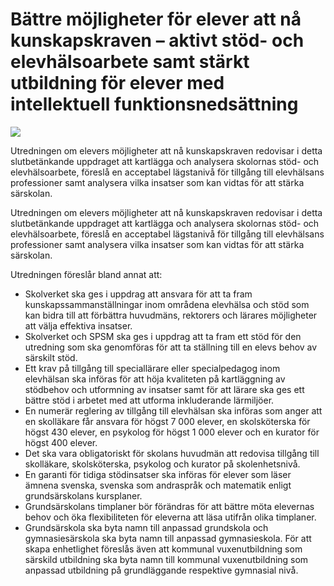# Bättre möjligheter för elever att nå kunskapskraven – aktivt stöd- och elevhälsoarbete samt stärkt utbildning för elever med intellektuell funktionsnedsättning

![](/contentassets/77f91fad3fff4e9f85bc560b1e5c34d9/sou_omslag_2021_11_150px.jpg?width=150&quality=85)

Utredningen om elevers möjligheter att nå kunskapskraven redovisar i detta slutbetänkande uppdraget att kartlägga och analysera skolornas stöd- och elevhälsoarbete, föreslå en acceptabel lägstanivå för tillgång till elevhälsans professioner samt analysera vilka insatser som kan vidtas för att stärka särskolan.

Utredningen om elevers möjligheter att nå kunskapskraven redovisar i detta slutbetänkande uppdraget att kartlägga och analysera skolornas stöd- och elevhälsoarbete, föreslå en acceptabel lägstanivå för tillgång till elevhälsans professioner samt analysera vilka insatser som kan vidtas för att stärka särskolan.

Utredningen föreslår bland annat att:

* Skolverket ska ges i uppdrag att ansvara för att ta fram kunskapssammanställningar inom områdena elevhälsa och stöd som kan bidra till att förbättra huvudmäns, rektorers och lärares möjligheter att välja effektiva insatser.
* Skolverket och SPSM ska ges i uppdrag att ta fram ett stöd för den utredning som ska genomföras för att ta ställning till en elevs behov av särskilt stöd.
* Ett krav på tillgång till speciallärare eller specialpedagog inom elevhälsan ska införas för att höja kvaliteten på kartläggning av stödbehov och utformning av insatser samt för att lärare ska ges ett bättre stöd i arbetet med att utforma inkluderande lärmiljöer.
* En numerär reglering av tillgång till elevhälsan ska införas som anger att en skolläkare får ansvara för högst 7 000 elever, en skolsköterska för högst 430 elever, en psykolog för högst 1 000 elever och en kurator för högst 400 elever.
* Det ska vara obligatoriskt för skolans huvudmän att redovisa tillgång till skolläkare, skolsköterska, psykolog och kurator på skolenhetsnivå.
* En garanti för tidiga stödinsatser ska införas för elever som läser ämnena svenska, svenska som andraspråk och matematik enligt grundsärskolans kursplaner.
* Grundsärskolans timplaner bör förändras för att bättre möta elevernas behov och öka flexibiliteten för eleverna att läsa utifrån olika timplaner.
* Grundsärskola ska byta namn till anpassad grundskola och gymnasiesärskola ska byta namn till anpassad gymnasieskola. För att skapa enhetlighet föreslås även att kommunal vuxenutbildning som särskild utbildning ska byta namn till kommunal vuxenutbildning som anpassad utbildning på grundläggande respektive gymnasial nivå.
